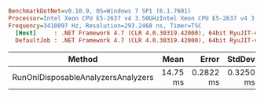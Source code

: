 ``` ini

BenchmarkDotNet=v0.10.9, OS=Windows 7 SP1 (6.1.7601)
Processor=Intel Xeon CPU E5-2637 v4 3.50GHzIntel Xeon CPU E5-2637 v4 3.50GHz, ProcessorCount=16
Frequency=3410097 Hz, Resolution=293.2468 ns, Timer=TSC
  [Host]     : .NET Framework 4.7 (CLR 4.0.30319.42000), 64bit RyuJIT-v4.7.2053.0
  DefaultJob : .NET Framework 4.7 (CLR 4.0.30319.42000), 64bit RyuJIT-v4.7.2053.0


```
 |                             Method |     Mean |     Error |    StdDev |   Gen 0 | Allocated |
 |----------------------------------- |---------:|----------:|----------:|--------:|----------:|
 | RunOnIDisposableAnalyzersAnalyzers | 14.75 ms | 0.2822 ms | 0.3250 ms | 31.2500 | 283.88 KB |
